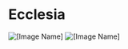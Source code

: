 # Ecclesia

![[Image Name]](../Images/DSC_0732.JPG "Image Name")
![[Image Name]](../Images/DSC_0730.JPG "Image Name")